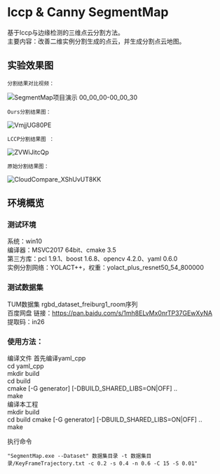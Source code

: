 # lccp & Canny SegmentMap 
基于lccp与边缘检测的三维点云分割方法。  
主要内容：改善二维实例分割生成的点云，并生成分割点云地图。
## 实验效果图
    分割结果对比视频：
![SegmentMap项目演示 00_00_00-00_00_30](https://user-images.githubusercontent.com/51278459/219853704-37019f53-a3d0-427b-9f5e-29ecdfa8571a.gif "分割结果对比视频")


    Ours分割结果图：
![VmjjUG80PE](https://user-images.githubusercontent.com/51278459/219712001-74d56ce4-d69e-4c99-97ee-c86031abf2ee.png "Ours分割结果图")

    LCCP分割结果图 ：
![ZVWiJitcQp](https://user-images.githubusercontent.com/51278459/219844418-508c382b-cc2e-4356-a837-24c292d0b58b.png "LCCP分割结果图")

    原始分割结果图：
![CloudCompare_XShUvUT8KK](https://user-images.githubusercontent.com/51278459/219712022-b9059be3-0e34-4766-8d82-43a8bffe3cbe.png "原始分割结果图")

## 环境概览
### 测试环境
系统：win10  
编译器：MSVC2017 64bit、cmake 3.5  
第三方库：pcl 1.9.1、boost 1.6.8、opencv 4.2.0、yaml 0.6.0  
实例分割网络：YOLACT++，权重：yolact_plus_resnet50_54_800000  

### 测试数据集
TUM数据集 rgbd_dataset_freiburg1_room序列  
百度网盘 链接：https://pan.baidu.com/s/1mh8ELvMx0nrTP37GEwXyNA  
提取码：in26

### 使用方法：
编译文件
    首先编译yaml_cpp  
    cd yaml_cpp  
    mkdir build  
    cd build  
    cmake [-G generator] [-DBUILD_SHARED_LIBS=ON|OFF] ..  
    make  
    编译本工程  
    mkdir build  
    cd build
    cmake [-G generator] [-DBUILD_SHARED_LIBS=ON|OFF] ..  
    make  
    
执行命令  

    "SegmentMap.exe --Dataset" 数据集目录 -t 数据集目录/KeyFrameTrajectory.txt -c 0.2 -s 0.4 -n 0.6 -C 15 -S 0.01"
